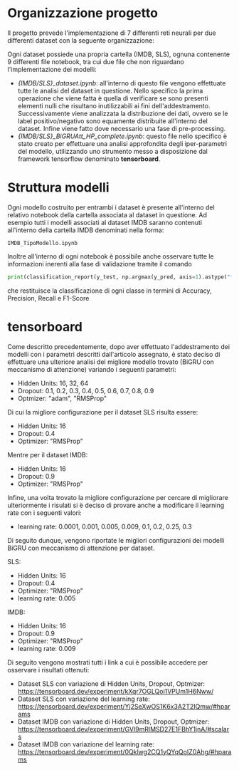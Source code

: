 # Organizzazione progetto
Il progetto prevede l'implementazione di 7 differenti reti neurali per due differenti dataset con la seguente organizzazione:
 
Ogni dataset possiede una propria cartella (IMDB, SLS), ognuna contenente 9 differenti file notebook, tra cui due file che non riguardano l'implementazione dei modelli:

- *{IMDB/SLS}_dataset.ipynb*: all'interno di questo file vengono effettuate tutte le analisi del dataset in questione. Nello specifico la prima operazione che viene fatta è quella di verificare se sono presenti elementi nulli che risultano inutilizzabili ai fini dell'addestramento. Successivamente viene analizzata la distribuzione dei dati, ovvero se le label positivo/negativo sono equamente distribuite all'interno del dataset. Infine viene fatto dove necessario una fase di pre-processing.
- *{IMDB/SLS}_BiGRUAtt_HP_complete.ipynb*: questo file nello specifico è stato creato per effettuare una analisi approfondita degli iper-parametri del modello, utilizzando uno strumento messo a disposizione dal framework tensorflow denominato **tensorboard**.
# Struttura modelli

Ogni modello costruito per entrambi i dataset è presente all'interno del relativo notebook della cartella associata al dataset in questione.
Ad esempio tutti i modelli associati al dataset IMDB saranno contenuti all'interno della cartella IMDB denominati nella forma:

``` 
IMDB_TipoModello.ipynb
```

Inoltre all'interno di ogni notebook è possibile anche osservare tutte le informazioni inerenti alla fase di validazione tramite il comando

```python
print(classification_report(y_test, np.argmax(y_pred, axis=1).astype("float32")))
```

che restituisce la classificazione di ogni classe in termini di Accuracy, Precision, Recall e F1-Score

# tensorboard

Come descritto precedentemente, dopo aver effettuato l'addestramento dei modelli con i parametri descritti dall'articolo assegnato, è stato deciso di effettuare una ulteriore analisi del migliore modello trovato (BiGRU con meccanismo di attenzione) variando i seguenti parametri:

- Hidden Units: 16, 32, 64
- Dropout: 0.1, 0.2, 0.3, 0.4, 0.5, 0.6, 0.7, 0.8, 0.9
- Optmizer: "adam", "RMSProp"

Di cui la migliore configurazione per il dataset SLS risulta essere:
- Hidden Units: 16
- Dropout: 0.4
- Optimizer: "RMSProp"

Mentre per il dataset IMDB:
- Hidden Units: 16
- Dropout: 0.9
- Optimizer: "RMSProp"

Infine, una volta trovato la migliore configurazione per cercare di migliorare ulteriormente i risulati si è deciso di provare anche a modificare il learning rate con i seguenti valori:
- learning rate: 0.0001, 0.001, 0.005, 0.009, 0.1, 0.2, 0.25, 0.3

Di seguito dunque, vengono riportate le migliori configurazioni dei modelli BiGRU con meccanismo di attenzione per dataset.

SLS:
- Hidden Units: 16
- Dropout: 0.4
- Optimizer: "RMSProp"
- learning rate: 0.005

IMDB:
- Hidden Units: 16
- Dropout: 0.9
- Optimizer: "RMSProp"
- learning rate: 0.009

Di seguito vengono mostrati tutti i link a cui è possibile accedere per osservare i risultati ottenuti:

- Dataset SLS con variazione di Hidden Units, Dropout, Optmizer: 
https://tensorboard.dev/experiment/kXqr7OGLQoi1VPUm1H6Nww/
- Dataset SLS con variazione del learning rate: 
https://tensorboard.dev/experiment/Yj2SeXwOS1K6x3A2T2IQmw/#hparams
- Dataset IMDB con variazione di Hidden Units, Dropout, Optmizer: 
https://tensorboard.dev/experiment/GVI9mRlMSD27E1FBhY1jnA/#scalars
- Dataset IMDB con variazione del learning rate: 
https://tensorboard.dev/experiment/0Qklwg2CQ1yQYqQoIZ0Ahg/#hparams
